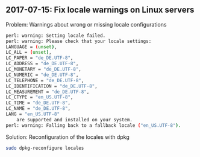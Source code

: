 ## 2017-07-15: Fix locale warnings on Linux servers

Problem: Warnings about wrong or missing locale configurations

```bash
perl: warning: Setting locale failed.
perl: warning: Please check that your locale settings:
LANGUAGE = (unset),
LC_ALL = (unset),
LC_PAPER = "de_DE.UTF-8",
LC_ADDRESS = "de_DE.UTF-8",
LC_MONETARY = "de_DE.UTF-8",
LC_NUMERIC = "de_DE.UTF-8",
LC_TELEPHONE = "de_DE.UTF-8",
LC_IDENTIFICATION = "de_DE.UTF-8",
LC_MEASUREMENT = "de_DE.UTF-8",
LC_CTYPE = "en_US.UTF-8",
LC_TIME = "de_DE.UTF-8",
LC_NAME = "de_DE.UTF-8",
LANG = "en_US.UTF-8"
    are supported and installed on your system.
perl: warning: Falling back to a fallback locale ("en_US.UTF-8").
```

Solution: Reconfiguration of the locales with dpkg

```bash
sudo dpkg-reconfigure locales
```
